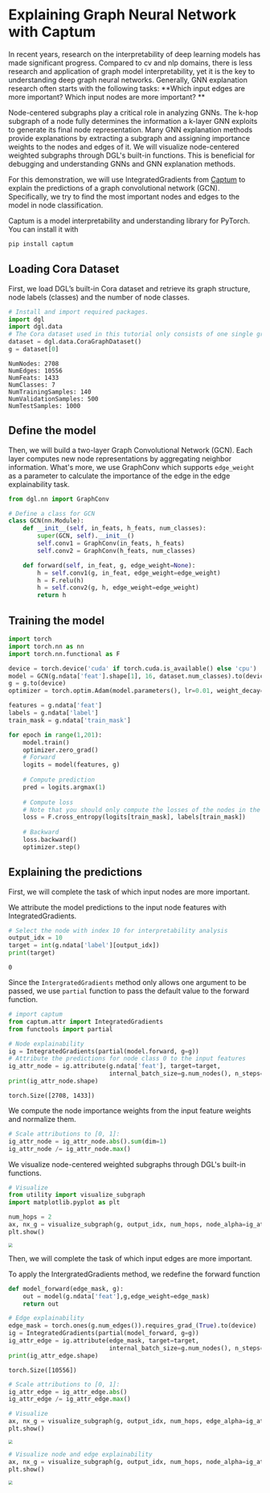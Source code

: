 # Explaining Graph Neural Network with Captum 

In recent years, research on the interpretability of deep learning models has made significant progress. Compared to cv and nlp domains, there is less research and application of graph model interpretability, yet it is the key to understanding deep graph neural networks. Generally, GNN explanation research often starts with the following tasks: **Which input edges are more important? Which input nodes are more important? **

Node-centered subgraphs play a critical role in analyzing GNNs. The k-hop subgraph of a node fully determines the information a k-layer GNN exploits to generate its final node representation. Many GNN explanation methods provide explanations by extracting a subgraph and assigning importance weights to the nodes and edges of it. We will visualize node-centered weighted subgraphs through DGL's built-in functions. This is beneficial for debugging and understanding GNNs and GNN explanation methods.

For this demonstration, we will use IntegratedGradients from [Captum](https://github.com/pytorch/captum) to explain the predictions of a graph convolutional network (GCN). Specifically, we try to find the most important nodes and edges to the model in node classification.

Captum is a model interpretability and understanding library for PyTorch. You can install it with

```bash
pip install captum
```

## Loading Cora Dataset

First, we load DGL’s built-in Cora dataset and retrieve its graph structure, node labels (classes) and the number of node classes.


```python
# Install and import required packages.
import dgl
import dgl.data
# The Cora dataset used in this tutorial only consists of one single graph.
dataset = dgl.data.CoraGraphDataset()
g = dataset[0]
```

    NumNodes: 2708
    NumEdges: 10556
    NumFeats: 1433
    NumClasses: 7
    NumTrainingSamples: 140
    NumValidationSamples: 500
    NumTestSamples: 1000


## Define the model
Then, we will build a two-layer Graph Convolutional Network (GCN). Each layer computes new node representations by aggregating neighbor information. What's more, we use GraphConv which supports `edge_weight` as a parameter to calculate the importance of the edge in the edge explainability task.


```python
from dgl.nn import GraphConv

# Define a class for GCN
class GCN(nn.Module):
    def __init__(self, in_feats, h_feats, num_classes):
        super(GCN, self).__init__()
        self.conv1 = GraphConv(in_feats, h_feats)
        self.conv2 = GraphConv(h_feats, num_classes)

    def forward(self, in_feat, g, edge_weight=None):
        h = self.conv1(g, in_feat, edge_weight=edge_weight)
        h = F.relu(h)
        h = self.conv2(g, h, edge_weight=edge_weight)
        return h
```

## Training the model

```python
import torch
import torch.nn as nn
import torch.nn.functional as F

device = torch.device('cuda' if torch.cuda.is_available() else 'cpu')
model = GCN(g.ndata['feat'].shape[1], 16, dataset.num_classes).to(device)
g = g.to(device)
optimizer = torch.optim.Adam(model.parameters(), lr=0.01, weight_decay=5e-4)

features = g.ndata['feat']
labels = g.ndata['label']
train_mask = g.ndata['train_mask']

for epoch in range(1,201):
    model.train()
    optimizer.zero_grad()
    # Forward
    logits = model(features, g)
    
    # Compute prediction
    pred = logits.argmax(1)
    
    # Compute loss
    # Note that you should only compute the losses of the nodes in the training set.
    loss = F.cross_entropy(logits[train_mask], labels[train_mask])
    
    # Backward
    loss.backward()
    optimizer.step()
```

## Explaining the predictions

First, we will complete the task of which input nodes are more important.

We attribute the model predictions to the input node features with IntegratedGradients.


```python
# Select the node with index 10 for interpretability analysis
output_idx = 10
target = int(g.ndata['label'][output_idx])
print(target)
```

    0

Since the `IntergratedGradients` method only allows one argument to be passed, we use `partial` function to pass the default value to the forward function.

```python
# import captum
from captum.attr import IntegratedGradients
from functools import partial

# Node explainability
ig = IntegratedGradients(partial(model.forward, g=g))
# Attribute the predictions for node class 0 to the input features
ig_attr_node = ig.attribute(g.ndata['feat'], target=target,
                            internal_batch_size=g.num_nodes(), n_steps=50)
print(ig_attr_node.shape)
```


    torch.Size([2708, 1433])

We compute the node importance weights from the input feature weights and normalize them.

```python
# Scale attributions to [0, 1]:
ig_attr_node = ig_attr_node.abs().sum(dim=1)
ig_attr_node /= ig_attr_node.max()
```

We visualize node-centered weighted subgraphs through DGL's built-in functions.

```python
# Visualize
from utility import visualize_subgraph
import matplotlib.pyplot as plt

num_hops = 2
ax, nx_g = visualize_subgraph(g, output_idx, num_hops, node_alpha=ig_attr_node)
plt.show()
```

<img src="README.assets/Figure_1.png" style="zoom:50%;" />

Then, we will complete the task of which input edges are more important.

To apply the IntergratedGradients method, we redefine the forward function

```python
def model_forward(edge_mask, g):
    out = model(g.ndata['feat'],g,edge_weight=edge_mask)
    return out

# Edge explainability
edge_mask = torch.ones(g.num_edges()).requires_grad_(True).to(device)
ig = IntegratedGradients(partial(model_forward, g=g))
ig_attr_edge = ig.attribute(edge_mask, target=target,
                            internal_batch_size=g.num_nodes(), n_steps=50)
print(ig_attr_edge.shape)
```


    torch.Size([10556])

```python
# Scale attributions to [0, 1]:
ig_attr_edge = ig_attr_edge.abs()
ig_attr_edge /= ig_attr_edge.max()
```


```python
# Visualize
ax, nx_g = visualize_subgraph(g, output_idx, num_hops, edge_alpha=ig_attr_edge)
plt.show()
```

<img src="README.assets/Figure_2.png" style="zoom:50%;" />

```python
# Visualize node and edge explainability
ax, nx_g = visualize_subgraph(g, output_idx, num_hops, node_alpha=ig_attr_node, edge_alpha=ig_attr_edge)
plt.show()
```
<img src="README.assets/Figure_3.png" style="zoom:50%;" />

